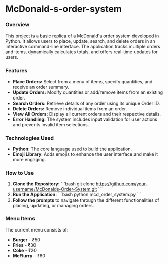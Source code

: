 # McDonald-s-order-system


### Overview
This project is a basic replica of a McDonald's order system developed in Python. It allows users to place, update, search, and delete orders in an interactive command-line interface. The application tracks multiple orders and items, dynamically calculates totals, and offers real-time updates for users.

### Features
- **Place Orders:** Select from a menu of items, specify quantities, and receive an order summary.
- **Update Orders:** Modify quantities or add/remove items from an existing order.
- **Search Orders:** Retrieve details of any order using its unique Order ID.
- **Delete Orders:** Remove individual items from an order.
- **View All Orders:** Display all current orders and their respective details.
- **Error Handling:** The system includes input validation for user actions and prevents invalid item selections.

### Technologies Used
- **Python**: The core language used to build the application.
- **Emoji Library**: Adds emojis to enhance the user interface and make it more engaging.

### How to Use
1. **Clone the Repository:**
   \`\`\`bash
   git clone https://github.com/your-username/McDonalds-Order-System.git
   \`\`\`
2. **Run the Application:**
   \`\`\`bash
   python mcd_order_system.py
   \`\`\`
3. **Follow the prompts** to navigate through the different functionalities of placing, updating, or managing orders.

### Menu Items
The current menu consists of:
- **Burger** - ₹50
- **Fries** - ₹30
- **Coke** - ₹20
- **McFlurry** - ₹60

